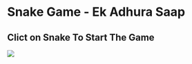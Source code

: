 # Snake Game - Ek Adhura Saap 
## Clict on Snake To Start The Game
[![](https://img.freepik.com/premium-vector/cute-green-snake-animal-cartoon_43633-7185.jpg?size=626&ext=jpg)](https://kuldeepmhaske.github.io/Snake_Game/)
